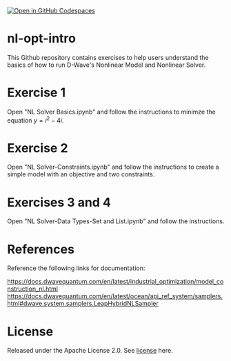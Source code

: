 [![Open in GitHub Codespaces](
  https://img.shields.io/badge/Open%20in%20GitHub%20Codespaces-333?logo=github)](
  https://codespaces.new/dwave-training/nl-opt-intro?quickstart=1)

# nl-opt-intro
This Github repository contains exercises to help users understand the basics of how to run D-Wave's Nonlinear Model and Nonlinear Solver.

# Exercise 1
Open "NL Solver Basics.ipynb" and follow the instructions to minimze the equation $y = i^2 - 4i$.

# Exercise 2
Open "NL Solver-Constraints.ipynb" and follow the instructions to create a simple model with an objective and two constraints.

# Exercises 3 and 4

Open "NL Solver-Data Types-Set and List.ipynb" and follow the instructions.

# References
Reference the following links for documentation:

https://docs.dwavequantum.com/en/latest/industrial_optimization/model_construction_nl.html
https://docs.dwavequantum.com/en/latest/ocean/api_ref_system/samplers.html#dwave.system.samplers.LeapHybridNLSampler

# License
Released under the Apache License 2.0. See [license](LICENSE) here.
